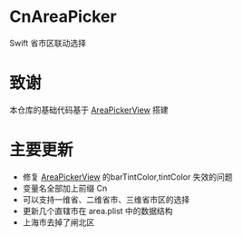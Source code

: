# CnAreaPicker
Swift 省市区联动选择



# 致谢
本仓库的基础代码基于 [AreaPickerView](https://github.com/chquanquan/AreaPickerView) 搭建

# 主要更新

* 修复 [AreaPickerView](https://github.com/chquanquan/AreaPickerView) 的barTintColor,tintColor 失效的问题
* 变量名全部加上前缀 Cn
* 可以支持一维省、二维省市、三维省市区的选择
* 更新几个直辖市在 area.plist 中的数据结构
* 上海市去掉了闸北区
